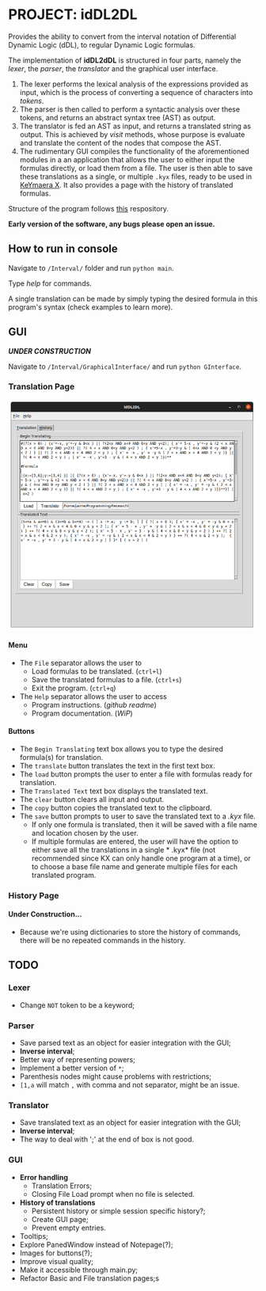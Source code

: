 # PROJECT: idDL2DL

Provides the ability to convert from the interval notation of Differential Dynamic Logic (dDL), to regular Dynamic Logic formulas.

The implementation of **idDL2dDL** is structured in four parts, namely the *lexer*, the *parser*, the *translator* and
the graphical user interface.

1. The lexer performs the lexical analysis of the expressions provided as input, which is the
   process of converting a sequence of characters into *tokens*.
2. The parser is then called to perform a syntactic analysis over these tokens, and returns an abstract syntax tree (AST) as output.
3. The translator is fed an AST as input, and returns a translated string as output. This is achieved by *visit*
   methods, whose purpose is evaluate and translate the content of the nodes that compose the AST.
4. The rudimentary GUI compiles the functionality of the aforementioned modules in a an application that allows the user to either input the formulas directly, or load them from a file. The user is then able to save these translations as a single, or multiple `.kyx` files, ready to be used in [KeYmaera X](https://github.com/LS-Lab/KeYmaeraX-release). It also provides a page with the history of translated formulas.

Structure of the program follows [this](https://github.com/davidcallanan/py-myopl-code) respository.

**Early version of the software, any bugs please open an issue.**

## How to run in console

Navigate to `/Interval/` folder and run `python main`.

Type *help* for commands.

A single translation can be made by simply typing the desired formula in this program's syntax (check examples to learn
more).

## GUI

**_UNDER CONSTRUCTION_**

Navigate to `/Interval/GraphicalInterface/` and run
`python GInterface`.

### Translation Page

<img src="/Resources/TranslationGUI.png" width="500">

#### Menu
- The `File` separator allows the user to
    - Load formulas to be translated. (`ctrl+l`)
    - Save the translated formulas to a file. (`ctrl+s`)
    - Exit the program. (`ctrl+q`)
- The `Help` separator allows the user to access
    - Program instructions. (*github readme*)
    - Program documentation. (*WiP*)

#### Buttons
- The `Begin Translating` text box allows you to type the desired formula(s) for translation.
- The `translate` button translates the text in the first text box.
- The `load` button prompts the user to enter a file with formulas ready for translation.
- The `Translated Text` text box displays the translated text.
- The `clear` button clears all input and output.
- The `copy` button copies the translated text to the clipboard.
- The `save` button prompts to user to save the translated text to a *.kyx* file.
    - If only one formula is translated, then it will be saved with a file name and location chosen by the user.
    - If multiple formulas are entered, the user will have the option to either save all the translations in a single *
      .kyx* file (not recommended since KX can only handle one program at a time), or to choose a base file name and
      generate multiple files for each translated program.

### History Page
#### Under Construction...
- Because we're using dictionaries to store the history of commands, there will be no repeated commands in the history.

## TODO

### Lexer

- Change `NOT` token to be a keyword;

### Parser
- Save parsed text as an object for easier integration with the GUI;
- **Inverse interval**;
- Better way of representing powers;
- Implement a better version of `*`;
- Parenthesis nodes might cause problems with restrictions;
- `[1,a` will match `,` with comma and not separator, might be an issue.

### Translator  
- Save translated text as an object for easier integration with the GUI;
- **Inverse interval**;
- The way to deal with ';' at the end of box is not good.

### GUI 
- **Error handling**
   - Translation Errors;
   - Closing File Load prompt when no file is selected.
- **History of translations**
   - Persistent history or simple session specific history?;
   - Create GUI page;
   - Prevent empty entries.
- Tooltips;
- Explore PanedWindow instead of Notepage(?);
- Images for buttons(?);
- Improve visual quality;
- Make it accessible through main.py; 
- Refactor Basic and File translation pages;s

